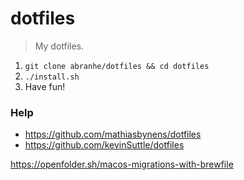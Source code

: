 # dotfiles

> My dotfiles.

1. `git clone abranhe/dotfiles && cd dotfiles`
2. `./install.sh`
3. Have fun!

### Help

- https://github.com/mathiasbynens/dotfiles
- https://github.com/kevinSuttle/dotfiles


https://openfolder.sh/macos-migrations-with-brewfile